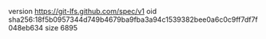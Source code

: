 version https://git-lfs.github.com/spec/v1
oid sha256:18f5b0957344d749b4679ba9fba3a94c1539382bee0a6c0c9ff7df7f048eb634
size 6895
